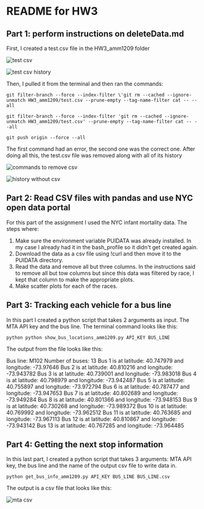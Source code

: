 # README for HW3

## Part 1: perform instructions on deleteData.md

First, I created a test.csv file in the HW3_amm1209 folder

![test csv](https://github.com/anaelisa24/PUI2018_amm1209/blob/master/HW3_amm1209/screen%20shots/commands%20to%20remove%20csv.png)

![test csv history](https://github.com/anaelisa24/PUI2018_amm1209/blob/master/HW3_amm1209/screen%20shots/test%20csv%20history.png)

Then, I pulled it from the terminal and then ran the commands:

`git filter-branch --force --index-filter \'git rm --cached --ignore-unmatch HW3_amm1209/test.csv --prune-empty --tag-name-filter cat -- --all`

`git filter-branch --force --index-filter 'git rm --cached --ignore-unmatch HW3_amm1209/test.csv' --prune-empty --tag-name-filter cat -- --all`

`git push origin --force --all`

The first command had an error, the second one was the correct one. After doing all this, the test.csv file was removed along with all of its history

![commands to remove csv](https://github.com/anaelisa24/PUI2018_amm1209/blob/master/HW3_amm1209/screen%20shots/commands%20to%20remove%20csv.png)

![history without csv](https://github.com/anaelisa24/PUI2018_amm1209/blob/master/HW3_amm1209/screen%20shots/history%20without%20csv.png)


## Part 2: Read CSV files with pandas and use NYC open data portal

For this part of the assignment I used the NYC infant mortality data. The steps where:

1. Make sure the environment variable PUIDATA was already installed. In my case I already had it in the bash_profile so it didn't get created again.
1. Download the data as a csv file using !curl and then move it to the PUIDATA directory.
1. Read the data and remove all but three columns. In the instructions said to remove all but tow columns but since this data was filtered by race, I kept that column to make the appropriate plots.
1. Make scatter plots for each of the races.

## Part 3: Tracking each vehicle for a bus line

In this part I created a python script that takes 2 arguments as input. The MTA API key and the bus line. The terminal command looks like this:

`python python show_bus_locations_amm1209.py API_KEY BUS_LINE`

The output from the file looks like this:

Bus line: M102
Number of buses: 13
Bus 1 is at latitude: 40.747979 and longitude: -73.97646
Bus 2 is at latitude: 40.810216 and longitude: -73.943782
Bus 3 is at latitude: 40.739001 and longitude: -73.983018
Bus 4 is at latitude: 40.798979 and longitude: -73.942487
Bus 5 is at latitude: 40.755897 and longitude: -73.972794
Bus 6 is at latitude: 40.787477 and longitude: -73.947653
Bus 7 is at latitude: 40.802689 and longitude: -73.949284
Bus 8 is at latitude: 40.801366 and longitude: -73.948153
Bus 9 is at latitude: 40.730268 and longitude: -73.989372
Bus 10 is at latitude: 40.769992 and longitude: -73.962512
Bus 11 is at latitude: 40.763685 and longitude: -73.967113
Bus 12 is at latitude: 40.810867 and longitude: -73.943142
Bus 13 is at latitude: 40.767285 and longitude: -73.964485

## Part 4: Getting the next stop information

In this last part, I created a python script that takes 3 arguments: MTA API key, the bus line and the name of the output csv file to write data in.

`python get_bus_info_amm1209.py API_KEY BUS_LINE BUS_LINE.csv`

The output is a csv file that looks like this:

![mta csv](https://github.com/anaelisa24/PUI2018_amm1209/blob/master/HW3_amm1209/screen%20shots/mta%20csv.png)
